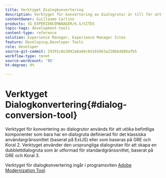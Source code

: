 ```yaml
---
title: Verktyget Dialogkonvertering
description: Verktyget för konvertering av dialogrutor är till för att du ska kunna utöka befintliga komponenter som bara har en dialogruta definierad för det klassiska användargränssnittet
contentOwner: Guillaume Carlino
products: SG_EXPERIENCEMANAGER/6.5/SITES
topic-tags: development-tools
content-type: reference
solution: Experience Manager, Experience Manager Sites
feature: Developing,Developer Tools
role: Developer
source-git-commit: 29391c8e3042a8a04c64165663a228bb4886afb5
workflow-type: tm+mt
source-wordcount: '95'
ht-degree: 0%

---
```


# Verktyget Dialogkonvertering{#dialog-conversion-tool}

Verktyget för konvertering av dialogrutor används för att utöka befintliga komponenter som bara har en dialogruta definierad för det klassiska användargränssnittet (baserat på ExtJS) eller som baseras på GRE och Koral 2. Verktyget använder den ursprungliga dialogrutan för att skapa en dubblettdialogruta som är utformad för standardgränssnittet, baserat på GRE och Koral 3.

Verktyget för dialogkonvertering ingår i programsviten [Adobe Modernization Tool](modernization-tools.md).
